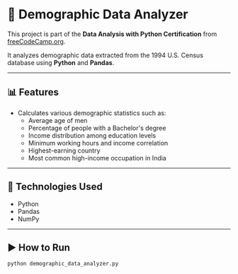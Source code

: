 # 🧮 Demographic Data Analyzer

This project is part of the **Data Analysis with Python Certification** from [freeCodeCamp.org](https://www.freecodecamp.org/).

It analyzes demographic data extracted from the 1994 U.S. Census database using **Python** and **Pandas**.

---

## 📊 Features

- Calculates various demographic statistics such as:
  - Average age of men
  - Percentage of people with a Bachelor's degree
  - Income distribution among education levels
  - Minimum working hours and income correlation
  - Highest-earning country
  - Most common high-income occupation in India

---

## 🧰 Technologies Used

- Python
- Pandas
- NumPy

---

## ▶️ How to Run

```bash
python demographic_data_analyzer.py

